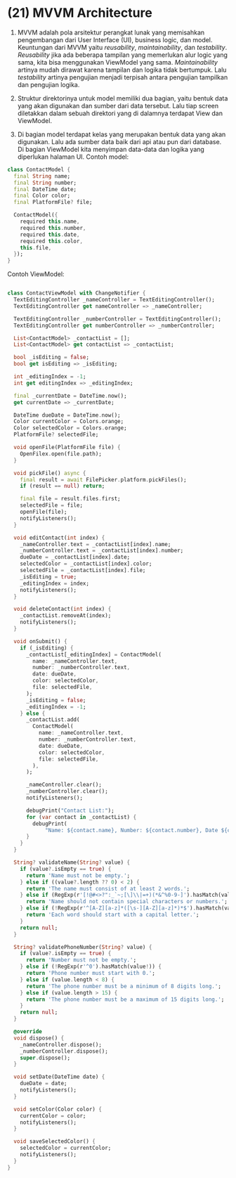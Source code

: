 # (21) MVVM Architecture

1. MVVM adalah pola arsitektur perangkat lunak yang memisahkan pengembangan dari User Interface (UI), business logic, dan model. Keuntungan dari MVVM yaitu *reusability*, *maintainability*, dan *testability*. *Reusability* jika ada beberapa tampilan yang memerlukan alur logic yang sama, kita bisa menggunakan ViewModel yang sama. *Maintainability* artinya mudah dirawat karena tampilan dan logika tidak bertumpuk. Lalu *testability* artinya pengujian menjadi terpisah antara pengujian tampilkan dan pengujian logika.

2. Struktur direktorinya untuk model memiliki dua bagian, yaitu bentuk data yang akan digunakan dan sumber dari data tersebut. Lalu tiap screen diletakkan dalam sebuah direktori yang di dalamnya terdapat View dan ViewModel.

3. Di bagian model terdapat kelas yang merupakan bentuk data yang akan digunakan. Lalu ada sumber data baik dari api atau pun dari database. Di bagian ViewModel kita menyimpan data-data dan logika yang diperlukan halaman UI.
Contoh model:
```dart
class ContactModel {
  final String name;
  final String number;
  final DateTime date;
  final Color color;
  final PlatformFile? file;

  ContactModel({
    required this.name,
    required this.number,
    required this.date,
    required this.color,
    this.file,
  });
}
```
Contoh ViewModel:
```dart

class ContactViewModel with ChangeNotifier {
  TextEditingController _nameController = TextEditingController();
  TextEditingController get nameController => _nameController;

  TextEditingController _numberController = TextEditingController();
  TextEditingController get numberController => _numberController;

  List<ContactModel> _contactList = [];
  List<ContactModel> get contactList => _contactList;

  bool _isEditing = false;
  bool get isEditing => _isEditing;

  int _editingIndex = -1;
  int get editingIndex => _editingIndex;

  final _currentDate = DateTime.now();
  get currentDate => _currentDate;

  DateTime dueDate = DateTime.now();
  Color currentColor = Colors.orange;
  Color selectedColor = Colors.orange;
  PlatformFile? selectedFile;

  void openFile(PlatformFile file) {
    OpenFilex.open(file.path);
  }

  void pickFile() async {
    final result = await FilePicker.platform.pickFiles();
    if (result == null) return;

    final file = result.files.first;
    selectedFile = file;
    openFile(file);
    notifyListeners();
  }

  void editContact(int index) {
    _nameController.text = _contactList[index].name;
    _numberController.text = _contactList[index].number;
    dueDate = _contactList[index].date;
    selectedColor = _contactList[index].color;
    selectedFile = _contactList[index].file;
    _isEditing = true;
    _editingIndex = index;
    notifyListeners();
  }

  void deleteContact(int index) {
    _contactList.removeAt(index);
    notifyListeners();
  }

  void onSubmit() {
    if (_isEditing) {
      _contactList[_editingIndex] = ContactModel(
        name: _nameController.text,
        number: _numberController.text,
        date: dueDate,
        color: selectedColor,
        file: selectedFile,
      );
      _isEditing = false;
      _editingIndex = -1;
    } else {
      _contactList.add(
        ContactModel(
          name: _nameController.text,
          number: _numberController.text,
          date: dueDate,
          color: selectedColor,
          file: selectedFile,
        ),
      );

      _nameController.clear();
      _numberController.clear();
      notifyListeners();

      debugPrint("Contact List:");
      for (var contact in _contactList) {
        debugPrint(
            "Name: ${contact.name}, Number: ${contact.number}, Date ${contact.date}, Color ${contact.color}, File ${contact.file}");
      }
    }
  }

  String? validateName(String? value) {
    if (value?.isEmpty == true) {
      return 'Name must not be empty.';
    } else if ((value?.length ?? 0) < 2) {
      return 'The name must consist of at least 2 words.';
    } else if (RegExp(r'[!@#<>?":_`~;[\]\\|=+)(*&^%0-9-]').hasMatch(value!)) {
      return 'Name should not contain special characters or numbers.';
    } else if (!RegExp(r'^[A-Z][a-z]*([\s-][A-Z][a-z]*)*$').hasMatch(value)) {
      return 'Each word should start with a capital letter.';
    }
    return null;
  }

  String? validatePhoneNumber(String? value) {
    if (value?.isEmpty == true) {
      return 'Number must not be empty.';
    } else if (!RegExp(r'^0').hasMatch(value!)) {
      return 'Phone number must start with 0.';
    } else if (value.length < 8) {
      return 'The phone number must be a minimum of 8 digits long.';
    } else if (value.length > 15) {
      return 'The phone number must be a maximum of 15 digits long.';
    }
    return null;
  }

  @override
  void dispose() {
    _nameController.dispose();
    _numberController.dispose();
    super.dispose();
  }

  void setDate(DateTime date) {
    dueDate = date;
    notifyListeners();
  }

  void setColor(Color color) {
    currentColor = color;
    notifyListeners();
  }

  void saveSelectedColor() {
    selectedColor = currentColor;
    notifyListeners();
  }
}
```